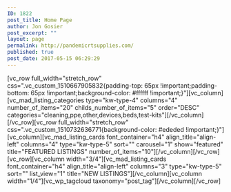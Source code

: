 ```yaml
---
ID: 1822
post_title: Home Page
author: Jon Gosier
post_excerpt: ""
layout: page
permalink: http://pandemicrtsupplies.com/
published: true
post_date: 2017-05-15 06:29:29
---
```

[vc_row full_width="stretch_row" css=".vc_custom_1510667905832{padding-top: 65px !important;padding-bottom: 65px !important;background-color: #ffffff !important;}"][vc_column][vc_mad_listing_categories type="kw-type-4" columns="4" number_of_items="20" childs_number_of_items="5" order="DESC" categories="cleaning,ppe,other,devices,beds,test-kits"][/vc_column][/vc_row][vc_row full_width="stretch_row" css=".vc_custom_1510732636771{background-color: #ededed !important;}"][vc_column][vc_mad_listing_cards font_container="h4" align_title="align-left" columns="4" type="kw-type-5" sort="" carousel="1" show="featured" title="FEATURED LISTINGS" number_of_items="10"][/vc_column][/vc_row][vc_row][vc_column width="3/4"][vc_mad_listing_cards font_container="h4" align_title="align-left" columns="3" type="kw-type-5" sort="" list_view="1" title="NEW LISTINGS"][/vc_column][vc_column width="1/4"][vc_wp_tagcloud taxonomy="post_tag"][/vc_column][/vc_row]